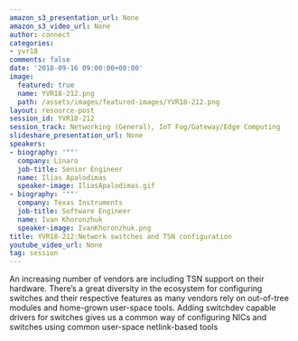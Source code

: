 ```yaml
---
amazon_s3_presentation_url: None
amazon_s3_video_url: None
author: connect
categories:
- yvr18
comments: false
date: '2018-09-16 09:00:00+00:00'
image:
  featured: true
  name: YVR18-212.png
  path: /assets/images/featured-images/YVR18-212.png
layout: resource-post
session_id: YVR18-212
session_track: Networking (General), IoT Fog/Gateway/Edge Computing
slideshare_presentation_url: None
speakers:
- biography: '""'
  company: Linaro
  job-title: Senior Engineer
  name: Ilias Apalodimas
  speaker-image: IliasApalodimas.gif
- biography: '""'
  company: Texas Instruments
  job-title: Software Engineer
  name: Ivan Khoronzhuk
  speaker-image: IvanKhoronzhuk.png
title: YVR18-212:Network switches and TSN configuration
youtube_video_url: None
tag: session
---
```


An increasing number of vendors are including TSN support on their hardware.
There’s a great diversity in the ecosystem for configuring switches and their respective features as many vendors rely on out-of-tree modules and home-grown user-space tools.
Adding switchdev capable drivers for switches gives us a common way of configuring NICs and switches using common user-space netlink-based tools